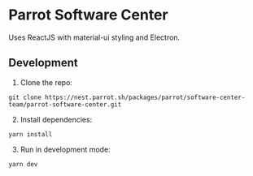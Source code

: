 # Parrot Software Center

Uses ReactJS with material-ui styling and Electron.

## Development

1. Clone the repo:

```git
git clone https://nest.parrot.sh/packages/parrot/software-center-team/parrot-software-center.git
```

2. Install dependencies:

```console
yarn install
```

3. Run in development mode:

```console
yarn dev
```
